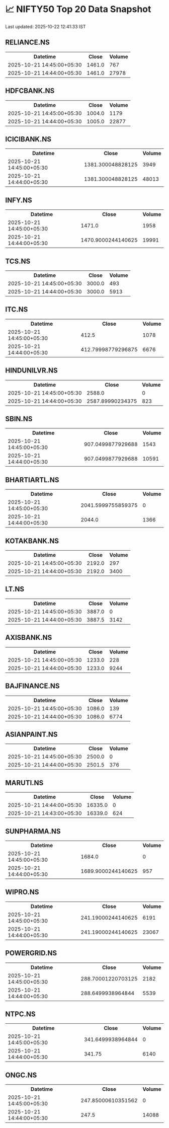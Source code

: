 # 📈 NIFTY50 Top 20 Data Snapshot

Last updated: 2025-10-22 12:41:33 IST

## RELIANCE.NS

<table>
  <tr><th>Datetime</th><th>Close</th><th>Volume</th></tr>
  <tr><td>2025-10-21 14:45:00+05:30</td><td>1461.0</td><td>767</td></tr>
  <tr><td>2025-10-21 14:44:00+05:30</td><td>1461.0</td><td>27978</td></tr>
</table>

## HDFCBANK.NS

<table>
  <tr><th>Datetime</th><th>Close</th><th>Volume</th></tr>
  <tr><td>2025-10-21 14:45:00+05:30</td><td>1004.0</td><td>1179</td></tr>
  <tr><td>2025-10-21 14:44:00+05:30</td><td>1005.0</td><td>22877</td></tr>
</table>

## ICICIBANK.NS

<table>
  <tr><th>Datetime</th><th>Close</th><th>Volume</th></tr>
  <tr><td>2025-10-21 14:45:00+05:30</td><td>1381.300048828125</td><td>3949</td></tr>
  <tr><td>2025-10-21 14:44:00+05:30</td><td>1381.300048828125</td><td>48013</td></tr>
</table>

## INFY.NS

<table>
  <tr><th>Datetime</th><th>Close</th><th>Volume</th></tr>
  <tr><td>2025-10-21 14:45:00+05:30</td><td>1471.0</td><td>1958</td></tr>
  <tr><td>2025-10-21 14:44:00+05:30</td><td>1470.9000244140625</td><td>19991</td></tr>
</table>

## TCS.NS

<table>
  <tr><th>Datetime</th><th>Close</th><th>Volume</th></tr>
  <tr><td>2025-10-21 14:45:00+05:30</td><td>3000.0</td><td>493</td></tr>
  <tr><td>2025-10-21 14:44:00+05:30</td><td>3000.0</td><td>5913</td></tr>
</table>

## ITC.NS

<table>
  <tr><th>Datetime</th><th>Close</th><th>Volume</th></tr>
  <tr><td>2025-10-21 14:45:00+05:30</td><td>412.5</td><td>1078</td></tr>
  <tr><td>2025-10-21 14:44:00+05:30</td><td>412.79998779296875</td><td>6676</td></tr>
</table>

## HINDUNILVR.NS

<table>
  <tr><th>Datetime</th><th>Close</th><th>Volume</th></tr>
  <tr><td>2025-10-21 14:45:00+05:30</td><td>2588.0</td><td>0</td></tr>
  <tr><td>2025-10-21 14:44:00+05:30</td><td>2587.89990234375</td><td>823</td></tr>
</table>

## SBIN.NS

<table>
  <tr><th>Datetime</th><th>Close</th><th>Volume</th></tr>
  <tr><td>2025-10-21 14:45:00+05:30</td><td>907.0499877929688</td><td>1543</td></tr>
  <tr><td>2025-10-21 14:44:00+05:30</td><td>907.0499877929688</td><td>10591</td></tr>
</table>

## BHARTIARTL.NS

<table>
  <tr><th>Datetime</th><th>Close</th><th>Volume</th></tr>
  <tr><td>2025-10-21 14:45:00+05:30</td><td>2041.5999755859375</td><td>0</td></tr>
  <tr><td>2025-10-21 14:44:00+05:30</td><td>2044.0</td><td>1366</td></tr>
</table>

## KOTAKBANK.NS

<table>
  <tr><th>Datetime</th><th>Close</th><th>Volume</th></tr>
  <tr><td>2025-10-21 14:45:00+05:30</td><td>2192.0</td><td>297</td></tr>
  <tr><td>2025-10-21 14:44:00+05:30</td><td>2192.0</td><td>3400</td></tr>
</table>

## LT.NS

<table>
  <tr><th>Datetime</th><th>Close</th><th>Volume</th></tr>
  <tr><td>2025-10-21 14:45:00+05:30</td><td>3887.0</td><td>0</td></tr>
  <tr><td>2025-10-21 14:44:00+05:30</td><td>3887.5</td><td>3142</td></tr>
</table>

## AXISBANK.NS

<table>
  <tr><th>Datetime</th><th>Close</th><th>Volume</th></tr>
  <tr><td>2025-10-21 14:45:00+05:30</td><td>1233.0</td><td>228</td></tr>
  <tr><td>2025-10-21 14:44:00+05:30</td><td>1233.0</td><td>9244</td></tr>
</table>

## BAJFINANCE.NS

<table>
  <tr><th>Datetime</th><th>Close</th><th>Volume</th></tr>
  <tr><td>2025-10-21 14:45:00+05:30</td><td>1086.0</td><td>139</td></tr>
  <tr><td>2025-10-21 14:44:00+05:30</td><td>1086.0</td><td>6774</td></tr>
</table>

## ASIANPAINT.NS

<table>
  <tr><th>Datetime</th><th>Close</th><th>Volume</th></tr>
  <tr><td>2025-10-21 14:45:00+05:30</td><td>2500.0</td><td>0</td></tr>
  <tr><td>2025-10-21 14:44:00+05:30</td><td>2501.5</td><td>376</td></tr>
</table>

## MARUTI.NS

<table>
  <tr><th>Datetime</th><th>Close</th><th>Volume</th></tr>
  <tr><td>2025-10-21 14:44:00+05:30</td><td>16335.0</td><td>0</td></tr>
  <tr><td>2025-10-21 14:43:00+05:30</td><td>16339.0</td><td>624</td></tr>
</table>

## SUNPHARMA.NS

<table>
  <tr><th>Datetime</th><th>Close</th><th>Volume</th></tr>
  <tr><td>2025-10-21 14:45:00+05:30</td><td>1684.0</td><td>0</td></tr>
  <tr><td>2025-10-21 14:44:00+05:30</td><td>1689.9000244140625</td><td>957</td></tr>
</table>

## WIPRO.NS

<table>
  <tr><th>Datetime</th><th>Close</th><th>Volume</th></tr>
  <tr><td>2025-10-21 14:45:00+05:30</td><td>241.19000244140625</td><td>6191</td></tr>
  <tr><td>2025-10-21 14:44:00+05:30</td><td>241.19000244140625</td><td>23067</td></tr>
</table>

## POWERGRID.NS

<table>
  <tr><th>Datetime</th><th>Close</th><th>Volume</th></tr>
  <tr><td>2025-10-21 14:45:00+05:30</td><td>288.70001220703125</td><td>2182</td></tr>
  <tr><td>2025-10-21 14:44:00+05:30</td><td>288.6499938964844</td><td>5539</td></tr>
</table>

## NTPC.NS

<table>
  <tr><th>Datetime</th><th>Close</th><th>Volume</th></tr>
  <tr><td>2025-10-21 14:45:00+05:30</td><td>341.6499938964844</td><td>0</td></tr>
  <tr><td>2025-10-21 14:44:00+05:30</td><td>341.75</td><td>6140</td></tr>
</table>

## ONGC.NS

<table>
  <tr><th>Datetime</th><th>Close</th><th>Volume</th></tr>
  <tr><td>2025-10-21 14:45:00+05:30</td><td>247.85000610351562</td><td>0</td></tr>
  <tr><td>2025-10-21 14:44:00+05:30</td><td>247.5</td><td>14088</td></tr>
</table>

